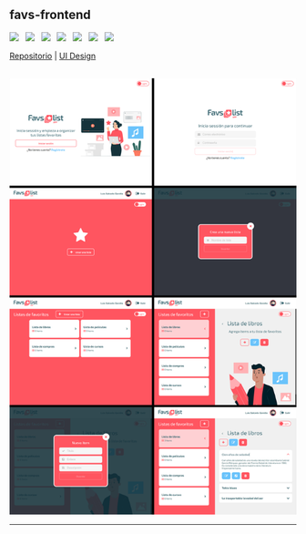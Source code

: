 ## favs-frontend

<div>
<img src="https://img.icons8.com/color/32/000000/figma--v1.png"/>&nbsp;&nbsp;
<img src="https://img.icons8.com/color/32/000000/react-native.png"/>&nbsp;&nbsp;
<img src="https://img.icons8.com/color/32/000000/redux.png"/>&nbsp;&nbsp;
<img src="https://img.icons8.com/color/32/000000/sass.png"/>&nbsp;&nbsp;
<img src="https://axios-http.com/assets/favicon.ico" width='28'/>&nbsp;&nbsp;
<img src="https://img.icons8.com/color/32/000000/eslint.png"/>&nbsp;&nbsp;
<img src="https://prettier.io/icon.png"  width='30'/>
</div>

[Repositorio](./favs-frontend/) | [UI Design](https://www.figma.com/file/Z2gIl93XMtpLRUHsEBDKOS/favsApp?node-id=0%3A1)

<br>
<img src="./public/img/screenshot.jpg"/>

---